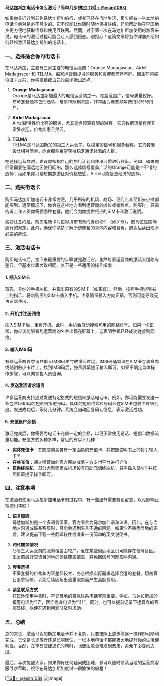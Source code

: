 **马达加斯加电话卡怎么激活？简单几步搞定[[TG💪+ @esim1088](https://t.me/s/esim1088)]**

如果你最近计划前往马达加斯加旅行，或者已经在当地生活，那么拥有一张本地的电话卡绝对是必不可少的。它不仅能让你随时随地保持联络，还能帮助你在异国他乡更方便地获取信息和使用互联网。然而，对于第一次在马达加斯加使用的游客来说，电话卡的激活过程可能会让人感到困惑。别担心！这篇文章将为你详细介绍如何轻松激活马达加斯加的电话卡。

### 一、选择适合你的电话卡

在马达斯加，主要有三家主要的电信运营商：Orange Madagascar、Airtel Madagascar 和 TELMA。每家运营商提供的服务和资费都有所不同，因此在购买电话卡之前，你需要根据自己的需求做出选择。

1. **Orange Madagascar**  
   Orange是马达加斯加最大的电信运营商之一，覆盖范围广，信号质量较好。它的套餐通常包括通话、短信和数据流量，非常适合需要频繁使用网络的用户。

2. **Airtel Madagascar**  
   Airtel提供性价比高的服务，尤其适合预算有限的游客。它的数据流量套餐非常受欢迎，价格实惠且灵活。

3. **TELMA**  
   TELMA是马达加斯加的第三大运营商，以稳定的信号和服务著称。它的套餐设计相对简单，适合那些希望获得稳定通讯体验的人群。

在选择运营商时，建议你根据自己的旅行计划和使用习惯进行权衡。例如，如果你经常需要在偏远地区使用网络，那么选择信号覆盖广泛的Orange可能是个不错的选择；而如果你只是短期旅游且对价格敏感，Airtel可能是更经济的选择。

### 二、购买电话卡

购买马达加斯加电话卡非常方便，几乎所有的机场、商场、便利店甚至街头小摊都能买到。通常情况下，你会在这些地方看到运营商的摊位或销售点。购买时，只需告诉工作人员你需要哪种套餐，他们会为你提供相应的SIM卡和激活说明。

需要注意的是，购买电话卡时记得携带有效的身份证件（如护照），因为这是国际通行的规定。此外，确保你清楚了解所选套餐的具体内容和费用，避免后续出现不必要的麻烦。

### 三、激活电话卡

购买电话卡后，接下来最重要的步骤就是激活它。虽然每家运营商的激活流程略有差异，但基本步骤大致相同。以下是一些通用的操作指南：

#### 1. 插入SIM卡
首先，将你的手机关机，并取出原有的SIM卡（如果有）。然后，按照手机说明书上的指示，将新购买的SIM卡插入手机。注意确保插入方向正确，否则可能导致无法正常使用。

#### 2. 开机并注册网络
插入SIM卡后，重新开机。此时，手机会自动搜索可用的网络信号。如果一切正常，你应该能够看到运营商的名字出现在屏幕上，这表明手机已经成功连接到网络。

#### 3. 输入IMSI码
有些运营商要求用户输入IMSI码来完成激活过程。IMSI码通常印在SIM卡包装盒内或随附的小卡片上。找到IMSI码后，按照屏幕提示输入即可。如果不确定具体操作步骤，可以向销售人员咨询。

#### 4. 发送激活请求短信
许多运营商支持通过发送特定格式的短信来激活电话卡。例如，你可能需要发送一条包含IMSI码的短信到指定号码。具体的短信格式和号码会在SIM卡包装中详细列出。发送成功后，等待几分钟，系统会自动回复确认信息，表示激活成功。

#### 5. 充值账户余额
激活完成后，你需要为电话卡充值一定的金额，以便正常使用通话、短信和数据流量功能。充值方式多种多样，常见的有以下几种：
- **实体充值卡**：在商店购买带有一定面额的充值卡，并按照说明书上的指引输入卡号。
- **在线充值**：通过运营商的官方网站或第三方支付平台进行充值。
- **自助终端机**：部分大型商场或机场设有自助充值终端机，只需插入SIM卡并按照屏幕提示操作即可。

### 四、注意事项

在激活和使用马达加斯加电话卡的过程中，有一些细节需要特别留意，以免影响正常使用体验：

1. **语言障碍**  
   马达加斯加是一个多语言国家，官方语言为马尔加什语和法语。因此，在与当地人沟通或联系客服时，可能会遇到语言不通的问题。如果你不熟悉当地的语言，建议提前下载一些翻译软件或准备一份简单的英文说明书。

2. **网络覆盖情况**  
   尽管三大运营商的服务覆盖面较广，但在某些偏远地区仍可能存在信号盲区。出发前最好查询目的地的网络覆盖情况，避免因信号问题影响沟通。

3. **套餐选择**  
   不同套餐的价格和内容差异较大，务必根据实际需求选择合适的套餐。切勿盲目追求低价，以免后续因超出流量限额而产生高额费用。

4. **紧急联系方式**  
   在国外使用手机时，牢记当地的紧急联系电话非常重要。例如，马达加斯加的报警电话为“17”，医疗急救电话为“114”。同时，也可以提前记录下运营商的客服热线，以便在遇到问题时及时求助。

### 五、总结

总的来说，激活马达加斯加电话卡并不复杂，只要按照上述步骤逐一操作即可顺利完成。无论是长途旅行还是长期居住，一张本地电话卡都能极大地提升你的生活便利性。当然，在享受便捷通讯的同时，也要注意合理规划费用，避免不必要的支出。

最后，再次提醒大家，如果你有任何疑问或困难，都可以随时联系当地的运营商客服寻求帮助。祝你在马达加斯加度过一段愉快的旅程！

[[TG💪+ @esim1088](https://t.me/s/esim1088) ![Image](https://i.postimg.cc/4NQfJmqS/Snipaste-2025-05-13-00-14-12.png)]